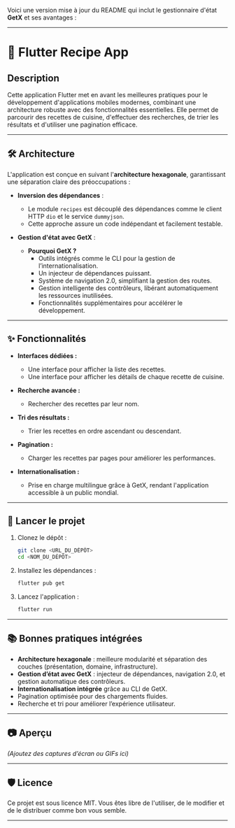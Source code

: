 Voici une version mise à jour du README qui inclut le gestionnaire d'état **GetX** et ses avantages :

---

# 📱 Flutter Recipe App

## Description

Cette application Flutter met en avant les meilleures pratiques pour le développement d'applications mobiles modernes, combinant une architecture robuste avec des fonctionnalités essentielles. Elle permet de parcourir des recettes de cuisine, d'effectuer des recherches, de trier les résultats et d'utiliser une pagination efficace.

---

## 🛠️ Architecture

L'application est conçue en suivant l'**architecture hexagonale**, garantissant une séparation claire des préoccupations :

- **Inversion des dépendances** :
    - Le module `recipes` est découplé des dépendances comme le client HTTP `dio` et le service `dummyjson`.
    - Cette approche assure un code indépendant et facilement testable.

- **Gestion d'état avec GetX** :
    - **Pourquoi GetX ?**
        - Outils intégrés comme le CLI pour la gestion de l’internationalisation.
        - Un injecteur de dépendances puissant.
        - Système de navigation 2.0, simplifiant la gestion des routes.
        - Gestion intelligente des contrôleurs, libérant automatiquement les ressources inutilisées.
        - Fonctionnalités supplémentaires pour accélérer le développement.

---

## ✨ Fonctionnalités

- **Interfaces dédiées :**
    - Une interface pour afficher la liste des recettes.
    - Une interface pour afficher les détails de chaque recette de cuisine.

- **Recherche avancée :**
    - Rechercher des recettes par leur nom.

- **Tri des résultats :**
    - Trier les recettes en ordre ascendant ou descendant.

- **Pagination :**
    - Charger les recettes par pages pour améliorer les performances.

- **Internationalisation :**
    - Prise en charge multilingue grâce à GetX, rendant l'application accessible à un public mondial.

---

## 🚀 Lancer le projet

1. Clonez le dépôt :
   ```bash
   git clone <URL_DU_DÉPÔT>
   cd <NOM_DU_DÉPÔT>
   ```

2. Installez les dépendances :
   ```bash
   flutter pub get
   ```

3. Lancez l'application :
   ```bash
   flutter run
   ```

---

## 📚 Bonnes pratiques intégrées

- **Architecture hexagonale** : meilleure modularité et séparation des couches (présentation, domaine, infrastructure).
- **Gestion d’état avec GetX** : injecteur de dépendances, navigation 2.0, et gestion automatique des contrôleurs.
- **Internationalisation intégrée** grâce au CLI de GetX.
- Pagination optimisée pour des chargements fluides.
- Recherche et tri pour améliorer l’expérience utilisateur.

---

## 📷 Aperçu

*(Ajoutez des captures d’écran ou GIFs ici)*

---

## 🛡️ Licence

Ce projet est sous licence MIT. Vous êtes libre de l'utiliser, de le modifier et de le distribuer comme bon vous semble.

---